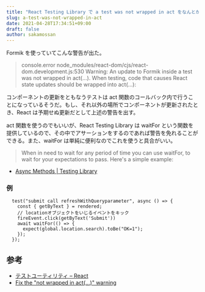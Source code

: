 ```yaml
---
title: "React Testing Library で a test was not wrapped in act をなんとかする"
slug: a-test-was-not-wrapped-in-act
date: 2021-04-28T17:34:51+09:00
draft: false
author: sakamossan
---
```


Formik を使っていてこんな警告が出た。

> console.error node_modules/react-dom/cjs/react-dom.development.js:530
>  Warning: An update to Formik inside a test was not wrapped in act(...).
>  When testing, code that causes React state updates should be wrapped into act(...):

コンポーネントの更新をともなうテストは act 関数のコールバック内で行うことになっているそうだ。もし、それ以外の場所でコンポーネントが更新されたとき、React は予期せぬ更新だとして上述の警告を出す。

act 関数を使うのでもいいが、React Testing Library は waitFor という関数を提供しているので、その中でアサーションをするのであれば警告を免れることができる。また、waitFor は単純に便利なのでこれを使うと具合がいい。

> When in need to wait for any period of time you can use waitFor, to wait for your expectations to pass. Here's a simple example:

- [Async Methods | Testing Library](https://testing-library.com/docs/dom-testing-library/api-async/#waitfor)

### 例

```tsx
  test("submit call refreshWithQueryparameter", async () => {
    const { getByText } = rendered;
    // locationオブジェクトをいじるイベントをキック
    fireEvent.click(getByText('Submit'))
    await waitFor(() => {
      expect(global.location.search).toBe("OK=1");
    });
  });
```

## 参考

- [テストユーティリティ – React](https://ja.reactjs.org/docs/test-utils.html#act)
- [Fix the "not wrapped in act(...)" warning](https://kentcdodds.com/blog/fix-the-not-wrapped-in-act-warning)

